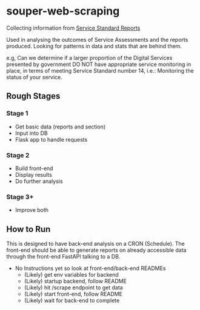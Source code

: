 # souper-web-scraping
Collecting information from 
[Service Standard Reports](https://www.gov.uk/service-standard-reports "Service Standard Reports")

Used in analysing the outcomes of Service Assessments and the reports produced.
Looking for patterns in data and stats that are behind them.

e.g, Can we determine if a larger proportion of the Digital Services presented by government DO NOT have appropriate service monitoring in place, in terms of meeting Service Standard number 14, i.e.: Monitoring the status of your service.

## Rough Stages
### Stage 1
- Get basic data (reports and section)
- Input into DB
- Flask app to handle requests

### Stage 2
- Build front-end
- Display results
- Do further analysis

### Stage 3+
- Improve both

## How to Run
This is designed to have back-end analysis on a CRON (Schedule). The front-end should be able to generate reports on already accessible data through the front-end FastAPI talking to a DB.
* No Instructions yet so look at front-end/back-end READMEs
  * (Likely) get env variables for backend
  * (Likely) startup backend, follow README
  * (Likely) hit /scrape endpoint to get data
  * (Likely) start front-end, follow README
  * (Likely) wait for back-end to complete


